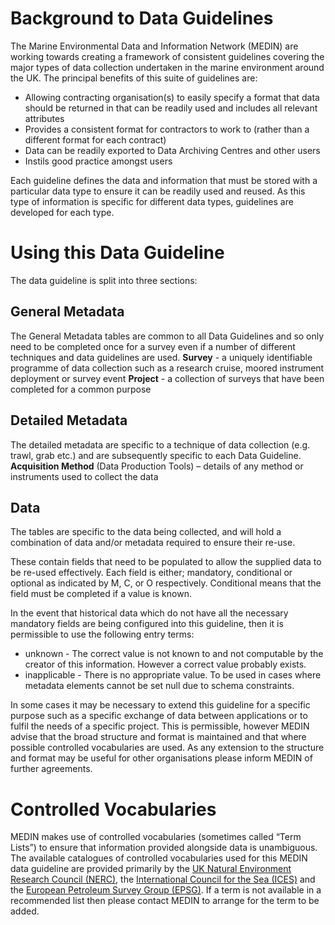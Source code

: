# Background to Data Guidelines

The Marine Environmental Data and Information Network (MEDIN) are working towards creating a
framework of consistent guidelines covering the major types of data collection undertaken in the
marine environment around the UK. The principal benefits of this suite of guidelines are:
- Allowing contracting organisation(s) to easily specify a format that data should be
returned in that can be readily used and includes all relevant attributes
- Provides a consistent format for contractors to work to (rather than a different format
for each contract)
- Data can be readily exported to Data Archiving Centres and other users
- Instils good practice amongst users

Each guideline defines the data and information that must be stored with a particular data type to
ensure it can be readily used and reused. As this type of information is specific for different data types,
guidelines are developed for each type.

# Using this Data Guideline
The data guideline is split into three sections:

## General Metadata

The General Metadata tables are common to all Data Guidelines and so only need to be completed
once for a survey even if a number of different techniques and data guidelines are used.
**Survey** - a uniquely identifiable programme of data collection such as a research cruise, moored
instrument deployment or survey event
**Project** - a collection of surveys that have been completed for a common purpose

## Detailed Metadata

The detailed metadata are specific to a technique of data collection (e.g. trawl, grab etc.) and are
subsequently specific to each Data Guideline.
**Acquisition Method** (Data Production Tools) – details of any method or instruments used to collect
the data

## Data

The tables are specific to the data being collected, and will hold a combination of data and/or
metadata required to ensure their re-use. 

These contain fields that need to be populated to allow the supplied data to be re-used effectively.
Each field is either; mandatory, conditional or optional as indicated by M, C, or O respectively.
Conditional means that the field must be completed if a value is known.

In the event that historical data which do not have all the necessary mandatory fields are being
configured into this guideline, then it is permissible to use the following entry terms:
- unknown - The correct value is not known to and not computable by the creator of this information. However a correct value probably exists.
- inapplicable - There is no appropriate value. To be used in cases where metadata elements cannot
be set null due to schema constraints.


In some cases it may be necessary to extend this guideline for a specific purpose such as a specific 
exchange of data between applications or to fulfil the needs of a specific project. This is permissible,
however MEDIN advise that the broad structure and format is maintained and that where possible
controlled vocabularies are used. As any extension to the structure and format may be useful for other
organisations please inform MEDIN of further agreements.

# Controlled Vocabularies
MEDIN makes use of controlled vocabularies (sometimes called “Term Lists”) to ensure that
information provided alongside data is unambiguous. The available catalogues of controlled
vocabularies used for this MEDIN data guideline are provided primarily by the [UK Natural Environment
Research Council (NERC)](https://vocab.nerc.ac.uk/search_nvs/), the [International Council for the Sea (ICES)](http://vocab.ices.dk/) and the [European Petroleum
Survey Group (EPSG)](https://epsg.org/home.html). If a term is not available in a recommended list then please contact MEDIN to
arrange for the term to be added.
